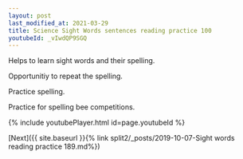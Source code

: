 ```yaml
---
layout: post
last_modified_at: 2021-03-29
title: Science Sight Words sentences reading practice 100
youtubeId: _vIwdQP9SGQ
---
```

 
 
Helps to learn sight words and their spelling.

Opportunitiy to repeat the spelling. 

Practice spelling. 
 
Practice for spelling bee competitions. 
 
{% include youtubePlayer.html id=page.youtubeId %}
 
 

[Next]({{ site.baseurl }}{% link  split2/_posts/2019-10-07-Sight words reading practice 189.md%})
 
